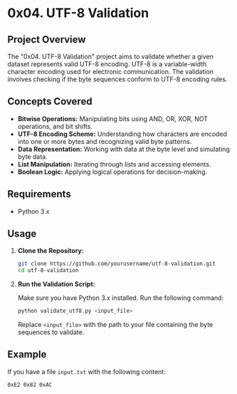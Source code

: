 
# 0x04. UTF-8 Validation

## Project Overview

The "0x04. UTF-8 Validation" project aims to validate whether a given dataset represents valid UTF-8 encoding. UTF-8 is a variable-width character encoding used for electronic communication. The validation involves checking if the byte sequences conform to UTF-8 encoding rules.

## Concepts Covered

- **Bitwise Operations:** Manipulating bits using AND, OR, XOR, NOT operations, and bit shifts.
- **UTF-8 Encoding Scheme:** Understanding how characters are encoded into one or more bytes and recognizing valid byte patterns.
- **Data Representation:** Working with data at the byte level and simulating byte data.
- **List Manipulation:** Iterating through lists and accessing elements.
- **Boolean Logic:** Applying logical operations for decision-making.

## Requirements

- Python 3.x

## Usage

1. **Clone the Repository:**

   ```bash
   git clone https://github.com/yourusername/utf-8-validation.git
   cd utf-8-validation
   ```

2. **Run the Validation Script:**

   Make sure you have Python 3.x installed. Run the following command:

   ```bash
   python validate_utf8.py <input_file>
   ```

   Replace `<input_file>` with the path to your file containing the byte sequences to validate.

## Example

If you have a file `input.txt` with the following content:

```
0xE2 0x82 0xAC
```
